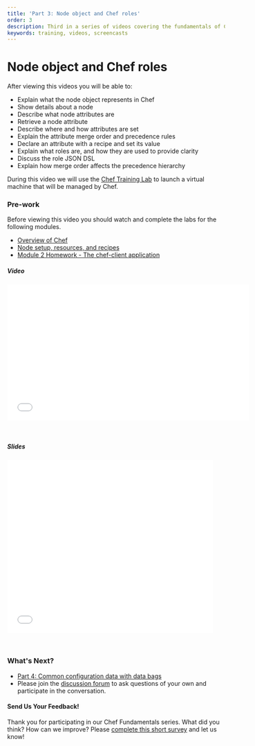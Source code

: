 ```yaml
---
title: 'Part 3: Node object and Chef roles'
order: 3
description: Third in a series of videos covering the fundamentals of Chef.
keywords: training, videos, screencasts
---
```

# Node object and Chef roles

After viewing this videos you will be able to:

* Explain what the node object represents in Chef
* Show details about a node
* Describe what node attributes are
* Retrieve a node attribute
* Describe where and how attributes are set
* Explain the attribute merge order and precedence rules
* Declare an attribute with a recipe and set its value
* Explain what roles are, and how they are used to provide clarity
* Discuss the role JSON DSL
* Explain how merge order affects the precedence hierarchy

During this video we will use the [Chef Training Lab][chef-lab] to launch a virtual machine that will be managed by Chef.

### Pre-work

Before viewing this video you should watch and complete the labs for the following modules.

* [Overview of Chef][spring-fund-week-1]
* [Node setup, resources, and recipes][spring-fund-week-2]
* [Module 2 Homework - The chef-client application][week2-homework]

##### Video

<iframe width="560" height="315" src="//www.youtube.com/embed/nQogf89hgnM" frameborder="0" allowfullscreen></iframe>

<p>&nbsp;</p>

##### Slides

<iframe src="//www.slideshare.net/slideshow/embed_code/35439974" width="476" height="400" frameborder="0" marginwidth="0" marginheight="0" scrolling="no"></iframe>

<p>&nbsp;</p>

### What's Next?

* [Part 4: Common configuration data with data bags][spring-fund-week-4]
* Please join the [discussion forum][discussion-forum] to ask questions of your own and participate in the conversation.

#### Send Us Your Feedback!

Thank you for participating in our Chef Fundamentals series. What did you think? How can we improve? Please [complete this short survey][survey] and let us know!

[spring-fund-week-1]: /fundamentals-series/week-1
[spring-fund-week-2]: /fundamentals-series/week-2
[week2-homework]: /fundamentals-series/week-2/#homework
[spring-fund-week-3]: /fundamentals-series/week-3
[spring-fund-week-4]: /fundamentals-series/week-4
[spring-fund-week-5]: /fundamentals-series/week-5
[spring-fund-week-6]: /fundamentals-series/week-6
[chef-lab]: /fundamentals-series/chef-lab
[discussion-forum]: https://groups.google.com/d/forum/learnchef-fundamentals-webinar
[survey]: http://evocalize.com/consumer/survey/chef/springwebinar-3
